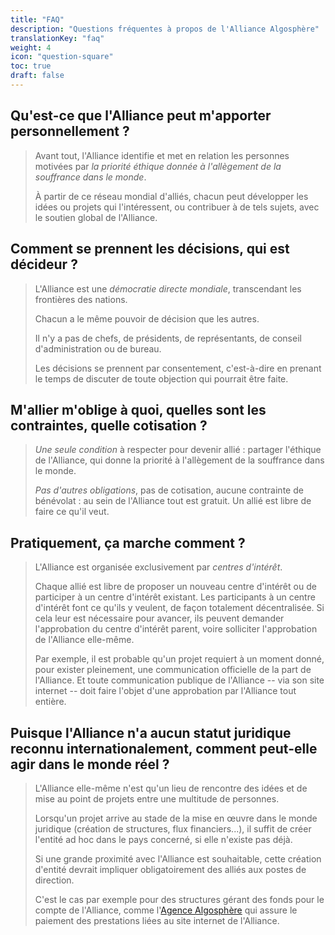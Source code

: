 ```yaml
---
title: "FAQ"
description: "Questions fréquentes à propos de l'Alliance Algosphère"
translationKey: "faq"
weight: 4
icon: "question-square"
toc: true
draft: false
---
```


## Qu'est-ce que l'Alliance peut m'apporter personnellement ?
> Avant tout, l'Alliance identifie et met en relation les personnes motivées par *la priorité éthique donnée à l'allègement de la souffrance dans le monde*.
>
> À partir de ce réseau mondial d'alliés, chacun peut développer les idées ou projets qui l'intéressent, ou contribuer à de tels sujets, avec le soutien global de l'Alliance.

## Comment se prennent les décisions, qui est décideur ?
> L'Alliance est une *démocratie directe mondiale*, transcendant les frontières des nations.
>
> Chacun a le même pouvoir de décision que les autres.
>
> Il n'y a pas de chefs, de présidents, de représentants, de conseil d'administration ou de bureau.
>
> Les décisions se prennent par consentement, c'est-à-dire en prenant le temps de discuter de toute objection qui pourrait être faite.

## M'allier m'oblige à quoi, quelles sont les contraintes, quelle cotisation ?
> *Une seule condition* à respecter pour devenir allié : partager l'éthique de l'Alliance, qui donne la priorité à l'allègement de la souffrance dans le monde.
>
> *Pas d'autres obligations*, pas de cotisation, aucune contrainte de bénévolat : au sein de l'Alliance tout est gratuit. Un allié est libre de faire ce qu'il veut.

## Pratiquement, ça marche comment ?
> L'Alliance est organisée exclusivement par *centres d'intérêt*.
>
> Chaque allié est libre de proposer un nouveau centre d'intérêt ou de participer à un centre d'intérêt existant. Les participants à un centre d'intérêt font ce qu'ils y veulent, de façon totalement décentralisée. Si cela leur est nécessaire pour avancer, ils peuvent demander l'approbation du centre d'intérêt parent, voire solliciter l'approbation de l'Alliance elle-même.
>
> Par exemple, il est probable qu'un projet requiert à un moment donné, pour exister pleinement, une communication officielle de la part de l'Alliance. Et toute communication publique de l'Alliance -- via son site internet -- doit faire l'objet d'une approbation par l'Alliance tout entière.

## Puisque l'Alliance n'a aucun statut juridique reconnu internationalement, comment peut-elle agir dans le monde réel ?
> L'Alliance elle-même n'est qu'un lieu de rencontre des idées et de mise au point de projets entre une multitude de personnes.
>
> Lorsqu'un projet arrive au stade de la mise en œuvre dans le monde juridique (création de structures, flux financiers...), il suffit de créer l'entité ad hoc dans le pays concerné, si elle n'existe pas déjà.
>
> Si une grande proximité avec l'Alliance est souhaitable, cette création d'entité devrait impliquer obligatoirement des alliés aux postes de direction.
>
> C'est le cas par exemple pour des structures gérant des fonds pour le compte de l'Alliance, comme l'[Agence Algosphère](https://www.ic.gc.ca/app/scr/cc/CorporationsCanada/fdrlCrpDtls.html?corpId=8368970) qui assure le paiement des prestations liées au site internet de l'Alliance.
